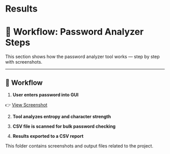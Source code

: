 
# Results
# 📸 Workflow: Password Analyzer Steps

This section shows how the password analyzer tool works — step by step with screenshots.

---

## 🔁 Workflow

1. **User enters password into GUI**  

👉 [View Screenshot](result/analyzer.jpg)


  
2. **Tool analyzes entropy and character strength**  


3. **CSV file is scanned for bulk password checking**  


4. **Results exported to a CSV report**  
   

This folder contains screenshots and output files related to the project.
